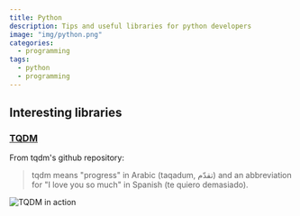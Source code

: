 ```yaml
---
title: Python
description: Tips and useful libraries for python developers
image: "img/python.png"
categories:
  - programming
tags:
  - python
  - programming
---
```


## Interesting libraries

### [TQDM](https://github.com/tqdm/tqdm)


From tqdm's github repository:

> tqdm means "progress" in Arabic (taqadum, تقدّم) and an abbreviation for "I love you so much" in Spanish (te quiero demasiado).


 ![TQDM in action](https://raw.githubusercontent.com/tqdm/tqdm/master/images/tqdm.gif)
